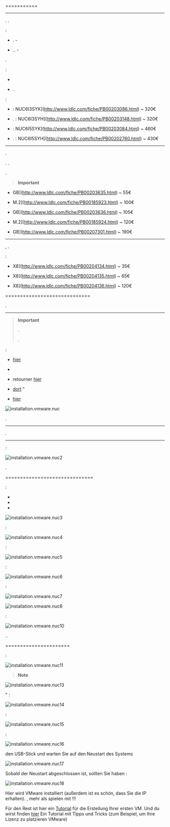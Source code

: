 


 
===========

 
---------


. 
.



:

-   . -
    

-   .. -
    



.

 :

-   

-   
    .

 :

-    : 
    NUC6I3SYK](http://www.ldlc.com/fiche/PB00203086.html) \~ 320€

-   . : 
    NUC6I3SYH](http://www.ldlc.com/fiche/PB00203148.html) \~ 320€

-    : 
    NUC6I5SYK](http://www.ldlc.com/fiche/PB00203084.html) \~ 460€

-   . : 
    NUC6I5SYH](http://www.ldlc.com/fiche/PB00202760.html) \~ 430€

 
---

. 

.
. 

.

> **Important**
>
> 
> 

-   
    GB](http://www.ldlc.com/fiche/PB00203635.html) \~ 55€

-   
    M.2](http://www.ldlc.com/fiche/PB00185923.html) \~ 100€

-   
    GB](http://www.ldlc.com/fiche/PB00203636.html) \~ 105€

-   
    M.2](http://www.ldlc.com/fiche/PB00185924.html) \~ 120€

-   
    GB](http://www.ldlc.com/fiche/PB00207301.html) \~ 190€

 
-------



,
. 

 :

-   
    X8](http://www.ldlc.com/fiche/PB00204134.html) \~ 35€

-   
    X8](http://www.ldlc.com/fiche/PB00204135.html) \~ 65€

-   
    X8](http://www.ldlc.com/fiche/PB00204136.html) \~ 120€

 
=============================


.

 
------------------------

> **Important**
>
> .
> 
> [](https://kb.vmware.com/selfservice/microsites/search.do?language=en_US&cmd=displayKC&externalId=2147650). 


:

-   
    [hier](https://my.vmware.com/en/web/vmware/evalcenter?p=free-esxi6)
    

-   

-   retourner
    [hier](https://my.vmware.com/en/web/vmware/evalcenter?p=free-esxi6)
    
    

-   
    [dort](https://my.vmware.com/fr/web/vmware/details?productId=491&downloadGroup=ESXI60U2)
    "

-   
    [hier](https://my.vmware.com/en/web/vmware/evalcenter?p=free-esxi6)
    
    

![installation.vmware.nuc](images/installation.vmware.nuc.PNG)


.

 
-----------------------


[](http://rufus.akeo.ie/downloads/rufus-2.9.exe). 


 
--------------------------------

 :

![installation.vmware.nuc2](images/installation.vmware.nuc2.PNG)

.

 
==============================

 :

-   

-   

-   

![installation.vmware.nuc3](images/installation.vmware.nuc3.jpg)

 :

![installation.vmware.nuc4](images/installation.vmware.nuc4.jpg)

 :

![installation.vmware.nuc5](images/installation.vmware.nuc5.jpg)

 :

![installation.vmware.nuc6](images/installation.vmware.nuc6.jpg)




:

![installation.vmware.nuc7](images/installation.vmware.nuc7.jpg)




![installation.vmware.nuc8](images/installation.vmware.nuc8.jpg)

 :

![installation.vmware.nuc10](images/installation.vmware.nuc10.jpg)


..

 
======================




 :

![installation.vmware.nuc11](images/installation.vmware.nuc11.jpg)

> **Note**
>
> 
> 




![installation.vmware.nuc13](images/installation.vmware.nuc13.jpg)

" :

![installation.vmware.nuc14](images/installation.vmware.nuc14.jpg)


 :

![installation.vmware.nuc15](images/installation.vmware.nuc15.jpg)

 :

![installation.vmware.nuc16](images/installation.vmware.nuc16.jpg)


den USB-Stick und warten Sie auf den Neustart des Systems

![installation.vmware.nuc17](images/installation.vmware.nuc17.jpg)

Sobald der Neustart abgeschlossen ist, sollten Sie haben :

![installation.vmware.nuc18](images/installation.vmware.nuc18.jpg)

Hier wird VMware installiert (außerdem ist es schön, dass Sie die IP erhalten). ,
mehr als spielen mit !!!

Für den Rest ist hier ein
[Tutorial](https://doc.jeedom.com/de_DE/howto/doc-howto-vmware.creer_une_vm.html)
für die Erstellung Ihrer ersten VM. Und du wirst finden
[hier](https://doc.jeedom.com/de_DE/howto/doc-howto-vmware.trucs_et_astuces.html)
Ein Tutorial mit Tipps und Tricks (zum Beispiel, um Ihre Lizenz zu platzieren
VMware)
